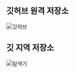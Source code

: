 ## 깃허브 원격 저장소
![깃허브](https://user-images.githubusercontent.com/113004114/192712709-e7fb0fc8-d014-4a52-ac5c-71f885f79931.PNG)

## 깃 지역 저장소
![탐색기](https://user-images.githubusercontent.com/113004114/192712732-7def259f-468e-45e9-99ec-c55bbdbea911.PNG)
